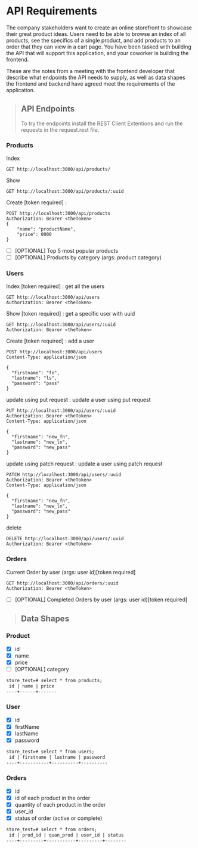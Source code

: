 # API Requirements
The company stakeholders want to create an online storefront to showcase their great product ideas. Users need to be able to browse an index of all products, see the specifics of a single product, and add products to an order that they can view in a cart page. You have been tasked with building the API that will support this application, and your coworker is building the frontend.

These are the notes from a meeting with the frontend developer that describe what endpoints the API needs to supply, as well as data shapes the frontend and backend have agreed meet the requirements of the application. 

> ## API Endpoints
> To try the endpoints install the REST Client Extentions and run the requests in the request.rest file.
### Products
Index
``` http
GET http://localhost:3000/api/products/
```
Show 
``` http
GET http://localhost:3000/api/products/:uuid
```
Create [token required] :
``` http
POST http://localhost:3000/api/products
Authorization: Bearer <theToken>
{
    "name": "productName",
    "price": 0000
}
```
- [ ] [OPTIONAL] Top 5 most popular products 
- [ ] [OPTIONAL] Products by category (args: product category)

### Users
Index [token required] : get all the users
``` http
GET http://localhost:3000/api/users
Authorization: Bearer <theToken>
```
Show [token required] : get a specific user with uuid
``` http
GET http://localhost:3000/api/users/:uuid
Authorization: Bearer <theToken>
```
Create [token required] : add a user
``` http
POST http://localhost:3000/api/users
Content-Type: application/json

{
  "firstname": "fn",
  "lastname": "ls",
  "password": "pass"
}
```
update using put request : update a user using put request 
``` http
PUT http://localhost:3000/api/users/:uuid
Authorization: Bearer <theToken>
Content-Type: application/json

{
  "firstname": "new_fn",
  "lastname": "new_ln",
  "password": "new_pass"
}
```
update using patch request : update a user using patch request 
``` http
PATCH http://localhost:3000/api/users/:uuid
Authorization: Bearer <theToken>
Content-Type: application/json

{
  "firstname": "new_fn",
  "lastname": "new_ln",
  "password": "new_pass"
}
```
delete
``` http
DELETE http://localhost:3000/api/users/:uuid
Authorization: Bearer <theToken>
```
### Orders
Current Order by user (args: user id)[token required]
``` http
GET http://localhost:3000/api/orders/:uuid
Authorization: Bearer <theToken>
```
- [ ] [OPTIONAL] Completed Orders by user (args: user id)[token required]

> ## Data Shapes
### Product
- [x] id
- [x] name
- [x] price
- [ ] [OPTIONAL] category
``` html
store_test=# select * from products;
 id | name | price 
----+------+-------
```
### User
- [x] id
- [x] firstName
- [x] lastName
- [x] password
``` html
store_test=# select * from users;
 id | firstname | lastname | password 
----+-----------+----------+----------
```
### Orders
- [x] id
- [x] id of each product in the order
- [x] quantity of each product in the order
- [x] user_id
- [x] status of order (active or complete)
``` html 
store_test=# select * from orders;
 id | prod_id | quan_prod | user_id | status 
----+---------+-----------+---------+--------
```
